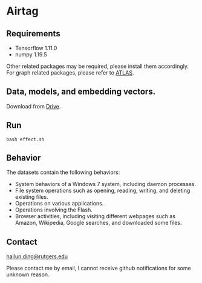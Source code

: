 # Airtag

## Requirements

- Tensorflow 1.11.0
- numpy 1.19.5

Other related packages may be required, please install them accordingly. For graph related packages, please refer to [ATLAS](https://github.com/purseclab/ATLAS).


## Data, models, and embedding vectors.
Download from [Drive](https://drive.google.com/drive/folders/1u5VNiYvFZaxLezK7uEsPRrIR5dtdfkHC?usp=sharing). 

## Run
```
bash effect.sh
```
## Behavior

The datasets contain the following behaviors:

- System behaviors of a Windows 7 system, including daemon processes.
- File system operations such as opening, reading, writing, and deleting existing files.
- Operations on various applications.
- Operations involving the Flash.
- Browser activities, including visiting different webpages such as Amazon, Wikipedia, Google searches, and downloaded some files.

## Contact
hailun.ding@rutgers.edu

Please contact me by email, I cannot receive github notifications for some unknown reason.
